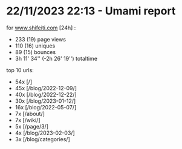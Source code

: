 # 22/11/2023 22:13 - Umami report
for www.shifeiti.com [24h] :

 - 233 (19) page views
 - 110 (16) uniques
 - 89 (15) bounces
 - 3h 11' 34'' (-2h 26' 19'') totaltime


top 10 urls:
 - 54x [/]
 - 45x [/blog/2022-12-09/]
 - 40x [/blog/2022-12-22/]
 - 30x [/blog/2023-01-12/]
 - 16x [/blog/2022-05-07/]
 - 7x [/about/]
 - 7x [/wiki/]
 - 5x [/page/3/]
 - 4x [/blog/2023-02-03/]
 - 3x [/blog/categories/]


